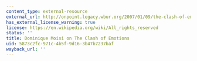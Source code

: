 ```yaml
---
content_type: external-resource
external_url: http://onpoint.legacy.wbur.org/2007/01/09/the-clash-of-emotions
has_external_license_warning: true
license: https://en.wikipedia.org/wiki/All_rights_reserved
status: ''
title: Dominique Moisi on The Clash of Emotions
uid: 5873c2fc-971c-4b5f-9d16-3b47b7237baf
wayback_url: ''
---
```

